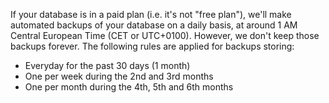If your database is in a paid plan (i.e. it's not "free plan"), we'll make automated backups of your database on a daily basis, at around 1 AM Central European Time (CET or UTC+0100). However, we don't keep those backups forever. The following rules are applied for backups storing:

* Everyday for the past 30 days (1 month)
* One per week during the 2nd and 3rd months
* One per month during the 4th, 5th and 6th months
